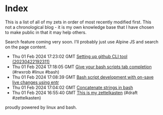 # Index

This is a list of all of my zets in order of most recently modified first. This not a chronological blog - it is my own knowledge base that I have chosen to make public in that it may help others.

Search feature coming very soon. I'll probably just use Alpine JS and search on the page content.

 - Thu 01 Feb 2024 17:23:02 GMT [Setting up github CLI tool (20230422192311)](./5/) 
 - Thu 01 Feb 2024 17:18:05 GMT [Give your bash scripts tab completion](./4/) (#rwxrob #linux #bash)
 - Thu 01 Feb 2024 17:08:39 GMT [Bash script development with on-save live changes using entr](./3/) 
 - Thu 01 Feb 2024 17:04:02 GMT [Concatenate strings in bash](./2/) 
 - Thu 01 Feb 2024 16:55:40 GMT [This is my zettelkasten](./1/) (#draft #zettelkasten)


proudly powered by linux and bash.

